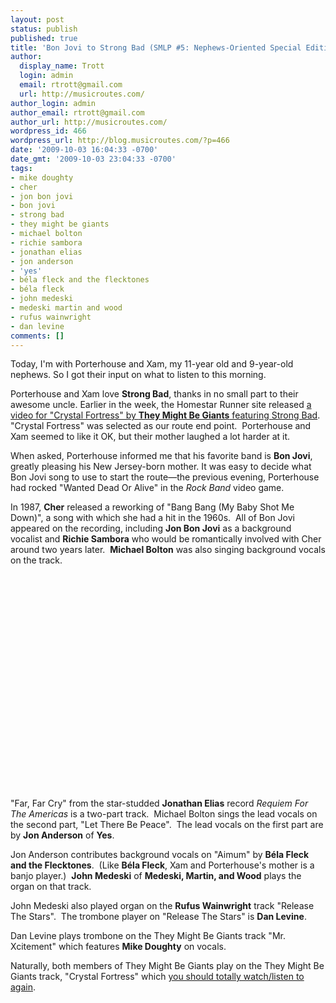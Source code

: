 ```yaml
---
layout: post
status: publish
published: true
title: 'Bon Jovi to Strong Bad (SMLP #5: Nephews-Oriented Special Edition)'
author:
  display_name: Trott
  login: admin
  email: rtrott@gmail.com
  url: http://musicroutes.com/
author_login: admin
author_email: rtrott@gmail.com
author_url: http://musicroutes.com/
wordpress_id: 466
wordpress_url: http://blog.musicroutes.com/?p=466
date: '2009-10-03 16:04:33 -0700'
date_gmt: '2009-10-03 23:04:33 -0700'
tags:
- mike doughty
- cher
- jon bon jovi
- bon jovi
- strong bad
- they might be giants
- michael bolton
- richie sambora
- jonathan elias
- jon anderson
- 'yes'
- béla fleck and the flecktones
- béla fleck
- john medeski
- medeski martin and wood
- rufus wainwright
- dan levine
comments: []
---
```

<p>Today, I'm with Porterhouse and Xam, my 11-year old and 9-year-old nephews.  So I got their input on what to listen to this morning.</p>
<p>Porterhouse and Xam love <strong>Strong Bad</strong>, thanks in no small part to their awesome uncle. Earlier in the week, the Homestar Runner site released <a href="http://www.homestarrunner.com/crystal.html" target="_blank">a video for "Crystal Fortress" by <strong>They Might Be Giants</strong> featuring Strong Bad</a>. "Crystal Fortress" was selected as our route end point.  Porterhouse and Xam seemed to like it OK, but their mother laughed a lot harder at it.</p>
<p>When asked, Porterhouse informed me that his favorite band is <strong>Bon Jovi</strong>, greatly pleasing his New Jersey-born mother.  It was easy to decide what Bon Jovi song to use to start the route—the previous evening,  Porterhouse had rocked "Wanted Dead Or Alive" in the <em>Rock Band</em> video game.</p>
<p>In 1987, <strong>Cher</strong> released a reworking of "Bang Bang (My Baby Shot Me Down)", a song with which she had a hit in the 1960s.  All of Bon Jovi appeared on the recording, including <strong>Jon Bon Jovi</strong> as a background vocalist and <strong>Richie Sambora</strong> who would be romantically involved with Cher around two years later.  <strong>Michael Bolton</strong> was also singing background vocals on the track.</p>
<p><object classid="clsid:d27cdb6e-ae6d-11cf-96b8-444553540000" width="425" height="344" codebase="http://download.macromedia.com/pub/shockwave/cabs/flash/swflash.cab#version=6,0,40,0"><param name="allowFullScreen" value="true" /><param name="allowscriptaccess" value="always" /><param name="src" value="http://www.youtube.com/v/0JDs3ZSDb_w&amp;hl=en&amp;fs=1&amp;" /><param name="allowfullscreen" value="true" /><embed type="application/x-shockwave-flash" width="425" height="344" src="http://www.youtube.com/v/0JDs3ZSDb_w&amp;hl=en&amp;fs=1&amp;" allowscriptaccess="always" allowfullscreen="true"></embed></object></p>
<p>"Far, Far Cry" from the star-studded <strong>Jonathan Elias</strong> record <em>Requiem For The Americas</em> is a two-part track.  Michael Bolton sings the lead vocals on the second part, "Let There Be Peace".  The lead vocals on the first part are by <strong>Jon Anderson</strong> of <strong>Yes</strong>.</p>
<p>Jon Anderson contributes background vocals on "Aimum" by <strong>Béla Fleck and the Flecktones</strong>.  (Like <strong>Béla Fleck</strong>, Xam and Porterhouse's mother is a banjo player.)  <strong>John Medeski</strong> of <strong>Medeski, Martin, and Wood</strong> plays the organ on that track.</p>
<p>John Medeski also played organ on the <strong>Rufus Wainwright</strong> track "Release The Stars".  The trombone player on "Release The Stars" is <strong>Dan Levine</strong>.</p>
<p>Dan Levine plays trombone on the They Might Be Giants track "Mr. Xcitement" which features <strong>Mike Doughty</strong> on vocals.</p>
<p>Naturally, both members of They Might Be Giants play on the They Might Be Giants track, "Crystal Fortress" which <a href="http://www.homestarrunner.com/crystal.html" target="_blank">you should totally watch/listen to again</a>.</p>
